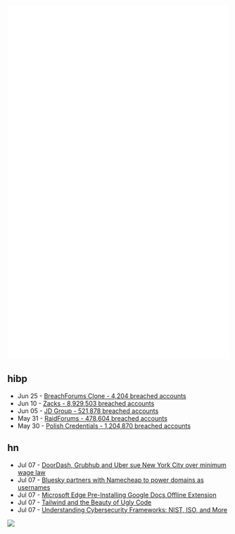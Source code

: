 ![Metrics](https://raw.githubusercontent.com/phixion/phixion/master/metrics.svg)

## hibp

<!--
for https://github.com/phixion/phixion/blob/main/.github/workflows/feeds.yml
-->
<!--START_SECTION:haveibeenpwnd-->
- Jun 25 - [BreachForums Clone - 4,204 breached accounts](https://haveibeenpwned.com/PwnedWebsites#BreachForumsClone)
- Jun 10 - [Zacks - 8,929,503 breached accounts](https://haveibeenpwned.com/PwnedWebsites#Zacks)
- Jun 05 - [JD Group - 521,878 breached accounts](https://haveibeenpwned.com/PwnedWebsites#JDGroup)
- May 31 - [RaidForums - 478,604 breached accounts](https://haveibeenpwned.com/PwnedWebsites#RaidForums)
- May 30 - [Polish Credentials - 1,204,870 breached accounts](https://haveibeenpwned.com/PwnedWebsites#PolishCredentials)
<!--END_SECTION:haveibeenpwnd-->

## hn

<!--
for https://github.com/phixion/phixion/blob/main/.github/workflows/feeds.yml
-->
<!--START_SECTION:hn-->
- Jul 07 - [DoorDash, Grubhub and Uber sue New York City over minimum wage law](https://www.cnn.com/2023/07/06/business/doordash-grubhub-uber-sue-new-york-minimum-wage-law/index.html)
- Jul 07 - [Bluesky partners with Namecheap to power domains as usernames](https://blueskyweb.xyz/blog/7-05-2023-namecheap)
- Jul 07 - [Microsoft Edge Pre-Installing Google Docs Offline Extension](https://learn.microsoft.com/en-us/deployedge/microsoft-edge-relnote-stable-channel)
- Jul 07 - [Tailwind and the Beauty of Ugly Code](https://boot-and-shoe.vercel.app/posts/skeptics-guide-to-tailwind)
- Jul 07 - [Understanding Cybersecurity Frameworks: NIST, ISO, and More](https://www.thefinalhop.com/understanding-cybersecurity-frameworks-nist-iso-and-more/)
<!--END_SECTION:hn-->

<!--
for https://yhype.me
-->
![](https://hit.yhype.me/github/profile?user_id=13013670)
